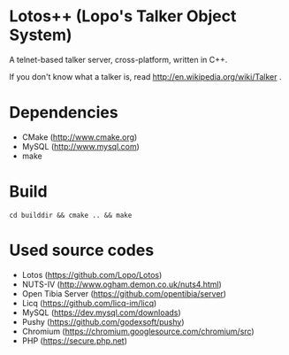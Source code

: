 Lotos++ (Lopo's Talker Object System)
====================================

A telnet-based talker server, cross-platform, written in C++.

If you don't know what a talker is, read http://en.wikipedia.org/wiki/Talker .


Dependencies
============

- CMake (http://www.cmake.org)
- MySQL (http://www.mysql.com)
- make


Build
=====

	cd builddir && cmake .. && make


Used source codes
=================
- Lotos (https://github.com/Lopo/Lotos)
- NUTS-IV (http://www.ogham.demon.co.uk/nuts4.html)
- Open Tibia Server (https://github.com/opentibia/server)
- Licq (https://github.com/licq-im/licq)
- MySQL (https://dev.mysql.com/downloads)
- Pushy (https://github.com/godexsoft/pushy)
- Chromium (https://chromium.googlesource.com/chromium/src)
- PHP (https://secure.php.net)
